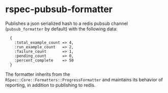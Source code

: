 rspec-pubsub-formatter
======================

Publishes a json serialized hash to a redis pubsub channel (`pubsub_formatter`
by default)  with the following data:

      {
        :total_example_count => 4,
        :run_example_count   => 2,
        :failure_count       => 1,
        :pending_count       => 0,
        :percent_complete    => 50
      }

The formatter inherits from the `RSpec::Core::Formatters::ProgressFormatter` and
maintains its behavior of reporting, in addition to publishing to redis.
